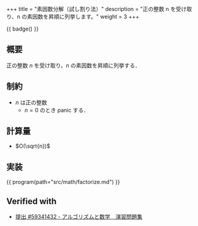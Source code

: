 +++
title = "素因数分解（試し割り法）"
description = "正の整数 n を受け取り、n の素因数を昇順に列挙します。"
weight = 3
+++

{{ badge() }}

## 概要
正の整数 $n$ を受け取り，$n$ の素因数を昇順に列挙する．

## 制約
- $n$ は正の整数
    - $n = 0$ のとき panic する．

## 計算量
- $O(\sqrt{n})$

## 実装
{{ program(path="src/math/factorize.md") }}

## Verified with
- [提出 #59341432 - アルゴリズムと数学　演習問題集](https://atcoder.jp/contests/math-and-algorithm/submissions/59341432)
